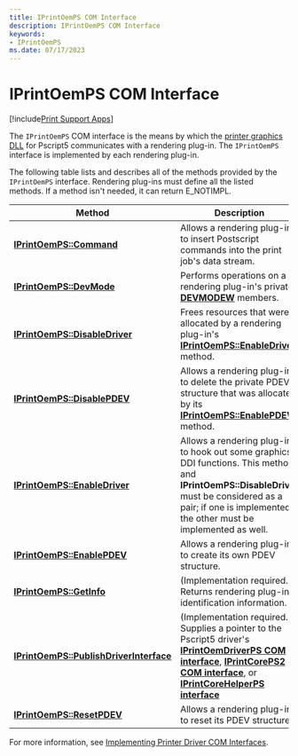 ```yaml
---
title: IPrintOemPS COM Interface
description: IPrintOemPS COM Interface
keywords:
- IPrintOemPS
ms.date: 07/17/2023
---
```


# IPrintOemPS COM Interface

[!include[Print Support Apps](../includes/print-support-apps.md)]

The `IPrintOemPS` COM interface is the means by which the [printer graphics DLL](printer-graphics-dll.md) for Pscript5 communicates with a rendering plug-in. The `IPrintOemPS` interface is implemented by each rendering plug-in.

The following table lists and describes all of the methods provided by the `IPrintOemPS` interface. Rendering plug-ins must define all the listed methods. If a method isn't needed, it can return E_NOTIMPL.

| Method | Description |
|--|--|
| [**IPrintOemPS::Command**](/windows-hardware/drivers/ddi/prcomoem/nf-prcomoem-iprintoemps-command) | Allows a rendering plug-in to insert Postscript commands into the print job's data stream. |
| [**IPrintOemPS::DevMode**](/windows-hardware/drivers/ddi/prcomoem/nf-prcomoem-iprintoemps-devmode) | Performs operations on a rendering plug-in's private [**DEVMODEW**](/windows/win32/api/wingdi/ns-wingdi-devmodew) members. |
| [**IPrintOemPS::DisableDriver**](/windows-hardware/drivers/ddi/prcomoem/nf-prcomoem-iprintoemps-disabledriver) | Frees resources that were allocated by a rendering plug-in's [**IPrintOemPS::EnableDriver**](/windows-hardware/drivers/ddi/prcomoem/nf-prcomoem-iprintoemps-enabledriver) method. |
| [**IPrintOemPS::DisablePDEV**](/windows-hardware/drivers/ddi/prcomoem/nf-prcomoem-iprintoemps-disablepdev) | Allows a rendering plug-in to delete the private PDEV structure that was allocated by its [**IPrintOemPS::EnablePDEV**](/windows-hardware/drivers/ddi/prcomoem/nf-prcomoem-iprintoemps-enablepdev) method. |
| [**IPrintOemPS::EnableDriver**](/windows-hardware/drivers/ddi/prcomoem/nf-prcomoem-iprintoemps-enabledriver) | Allows a rendering plug-in to hook out some graphics DDI functions. This method and **IPrintOemPS::DisableDriver** must be considered as a pair; if one is implemented, the other must be implemented as well. |
| [**IPrintOemPS::EnablePDEV**](/windows-hardware/drivers/ddi/prcomoem/nf-prcomoem-iprintoemps-enablepdev) | Allows a rendering plug-in to create its own PDEV structure. |
| [**IPrintOemPS::GetInfo**](/windows-hardware/drivers/ddi/prcomoem/nf-prcomoem-iprintoemps-getinfo) | (Implementation required.) Returns rendering plug-in identification information. |
| [**IPrintOemPS::PublishDriverInterface**](/windows-hardware/drivers/ddi/prcomoem/nf-prcomoem-iprintoemps-publishdriverinterface) | (Implementation required.) Supplies a pointer to the Pscript5 driver's [**IPrintOemDriverPS COM interface**](iprintoemdriverps-com-interface.md), [**IPrintCorePS2 COM interface**](iprintcoreps2-com-interface.md), or [**IPrintCoreHelperPS interface**](/windows-hardware/drivers/ddi/prcomoem/nn-prcomoem-iprintcorehelperps) |
| [**IPrintOemPS::ResetPDEV**](/windows-hardware/drivers/ddi/prcomoem/nf-prcomoem-iprintoemps-resetpdev) | Allows a rendering plug-in to reset its PDEV structure. |

For more information, see [Implementing Printer Driver COM Interfaces](implementing-printer-driver-com-interfaces.md).
